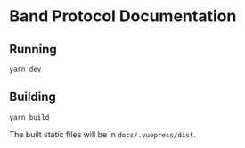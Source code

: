 # Band Protocol Documentation

## Running

```bash
yarn dev
```

## Building

```bash
yarn build
```

The built static files will be in `docs/.vuepress/dist`.
